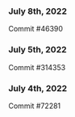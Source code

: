### July 8th, 2022

Commit #46390

### July 5th, 2022

Commit #314353


### July 4th, 2022

Commit #72281
